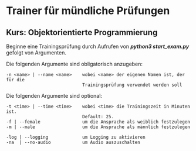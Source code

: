 # Trainer für mündliche Prüfungen
## Kurs: Objektorientierte Programmierung


Beginne eine Trainingsprüfung durch Aufrufen von ***python3 start_exam.py*** gefolgt von Argumenten.

Die folgenden Argumente sind obligatorisch anzugeben:

```
-n <name> | --name <name>    wobei <name> der eigenen Namen ist, der für die
                             Trainingsprüfung verwendet werden soll
```

Die folgenden Argumente sind optional:
```
-t <time> | --time <time>    wobei <time> die Trainingszeit in Minuten ist.
                             Default: 25.
-f | --female                um die Ansprache als weiblich festzulegen
-m | --male                  um die Ansprache als männlich festzulegen

-log | --logging             um Logging zu aktivieren
-na  | --no-audio            um Audio auszuschalten
```